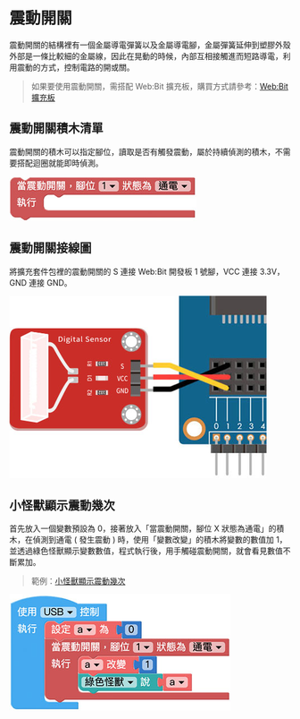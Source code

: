 # 震動開關

震動開關的結構裡有一個金屬導電彈簧以及金屬導電腳，金屬彈簧延伸到塑膠外殼外部是一條比較細的金屬線，因此在晃動的時候，內部互相接觸進而短路導電，利用震動的方式，控制電路的開或關。

> 如果要使用震動開關，需搭配 Web:Bit 擴充板，購買方式請參考：[Web:Bit 擴充板](https://store.webduino.io/products/webbit-extension-board?utm_source=webbit&utm_medium=article#_blank)

## 震動開關積木清單

震動開關的積木可以指定腳位，讀取是否有觸發震動，屬於持續偵測的積木，不需要搭配迴圈就能即時偵測。

![震動開關](../../../../media/zh-tw/education/extension-full-package/vibration-01.jpg)

## 震動開關接線圖

將擴充套件包裡的震動開關的 S 連接 Web:Bit 開發板 1 號腳，VCC 連接 3.3V，GND 連接 GND。

![震動開關](../../../../media/zh-tw/education/extension-full-package/vibration-02.jpg)

## 小怪獸顯示震動幾次

首先放入一個變數預設為 0，接著放入「當震動開關，腳位 X 狀態為通電」的積木，在偵測到通電 ( 發生震動 ) 時，使用「變數改變」的積木將變數的數值加 1，並透過綠色怪獸顯示變數數值，程式執行後，用手觸碰震動開關，就會看見數值不斷累加。

> 範例：[小怪獸顯示震動幾次](https://webbit.webduino.io/blockly/?demo=default#6yY4W26xOb03w)

![震動開關](../../../../media/zh-tw/education/extension-full-package/vibration-03.jpg)





